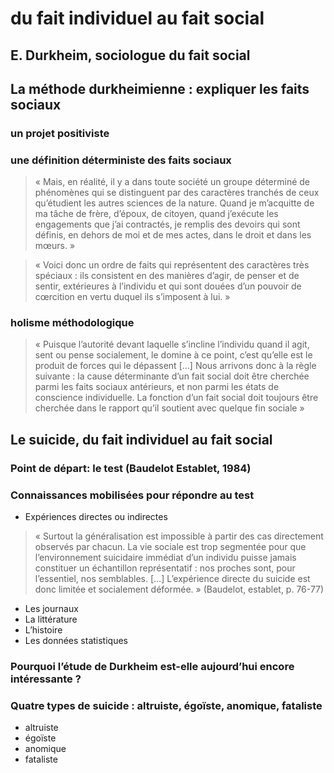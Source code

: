 # du fait individuel au fait social

## E. Durkheim, sociologue du fait social

## La méthode durkheimienne : expliquer les faits sociaux

### un projet positiviste

### une définition déterministe des faits sociaux

> « Mais, en réalité, il y a dans toute société un groupe déterminé de phénomènes qui se distinguent par des caractères tranchés de ceux qu’étudient les autres sciences de la nature. Quand je m’acquitte de ma tâche de frère, d’époux, de citoyen, quand j’exécute les engagements que j’ai contractés, je remplis des devoirs qui sont définis, en dehors de moi et de mes actes, dans le droit et dans les mœurs. »

> « Voici donc un ordre de faits qui représentent des caractères très spéciaux : ils consistent en des manières d’agir, de penser et de sentir, extérieures à l’individu et qui sont douées d’un pouvoir de cœrcition en vertu duquel ils s’imposent à lui. »

### holisme méthodologique

> « Puisque l’autorité devant laquelle s’incline l’individu quand il agit, sent ou pense socialement, le domine à ce point, c’est qu’elle est le produit de forces qui le dépassent [...] Nous arrivons donc à la règle suivante : la cause déterminante d’un fait social doit être cherchée parmi les faits sociaux antérieurs, et non parmi les états de conscience individuelle. La fonction d’un fait social doit toujours être cherchée dans le rapport qu’il soutient avec quelque fin sociale »

## Le suicide, du fait individuel au fait social

### Point de départ: le test (Baudelot Establet, 1984)

### Connaissances mobilisées pour répondre au test

* Expériences directes ou indirectes
> « Surtout la généralisation est impossible à partir des cas directement observés par chacun. La vie sociale est trop segmentée pour que l’environnement suicidaire immédiat d’un individu puisse jamais constituer un échantillon représentatif : nos proches sont, pour l’essentiel, nos semblables. [...] L’expérience directe du suicide est donc limitée et socialement déformée. » (Baudelot, establet, p. 76-77)
* Les journaux
* La littérature
* L’histoire
* Les données statistiques

### Pourquoi l’étude de Durkheim est-elle aujourd’hui encore intéressante ?
### Quatre types de suicide : altruiste, égoïste, anomique, fataliste

* altruiste
* égoïste
* anomique
* fataliste

